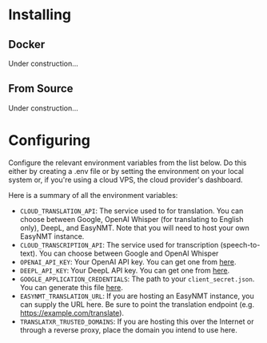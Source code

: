 # Installing
## Docker
Under construction...
## From Source
Under construction...

# Configuring
Configure the relevant environment variables from the list below.
Do this either by creating a .env file or by setting the environment on your local system or,
if you're using a cloud VPS, the cloud provider's dashboard.

Here is a summary of all the environment variables:
- `CLOUD_TRANSLATION_API`: The service used to for translation. You can choose between Google, OpenAI Whisper (for translating to English only), DeepL, and EasyNMT. Note that you will need to host your own EasyNMT instance.
- `CLOUD_TRANSCRIPTION_API`: The service used for transcription (speech-to-text). You can choose between Google and OpenAI Whisper
- `OPENAI_API_KEY`: Your OpenAI API key. You can get one from [here](https://platform.openai.com/docs/quickstart).
- `DEEPL_API_KEY`: Your DeepL API key. You can get one from [here](https://www.deepl.com/docs-api/api-access/authentication).
- `GOOGLE_APPLICATION_CREDENTIALS`: The path to your `client_secret.json`. You can generate this file [here](https://console.cloud.google.com/).
- `EASYNMT_TRANSLATION_URL`: If you are hosting an EasyNMT instance, you can supply the URL here. Be sure to point the translation endpoint (e.g. https://example.com/translate).
- `TRANSLATXR_TRUSTED_DOMAINS`: If you are hosting this over the Internet or through a reverse proxy, place the domain you intend to use here.
